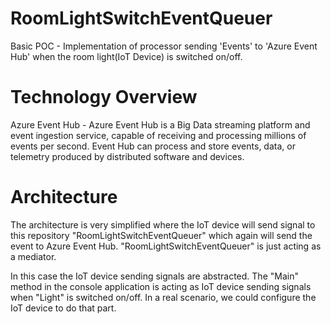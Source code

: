 # RoomLightSwitchEventQueuer
Basic POC - Implementation of processor sending 'Events' to 'Azure Event Hub' when the room light(IoT Device) is switched on/off. 

# Technology Overview

Azure Event Hub - Azure Event Hub is a Big Data streaming platform and event ingestion service, capable of receiving and processing millions of events per second. Event Hub can process and store events, data, or telemetry produced by distributed software and devices. 

# Architecture

The architecture is very simplified where the IoT device will send signal to this repository "RoomLightSwitchEventQueuer" which again will send the event to Azure Event Hub. "RoomLightSwitchEventQueuer" is just acting as a mediator. 

In this case the IoT device sending signals are abstracted. The "Main" method in the console application is acting as IoT device sending signals when "Light" is switched on/off. In a real scenario, we could configure the IoT device to do that part. 

